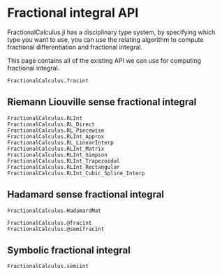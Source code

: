 # Fractional integral API

FractionalCalculus.jl has a disciplinary type system, by specifying which type you want to use, you can use the relating algorithm to compute fractional differentiation and fractional integral. 

This page contains all of the existing API we can use for computing fractional integral.

```@docs
FractionalCalculus.fracint
```

## Riemann Liouville sense fractional integral

```@docs
FractionalCalculus.RLInt
FractionalCalculus.RL_Direct
FractionalCalculus.RL_Piecewise
FractionalCalculus.RLInt_Approx
FractionalCalculus.RL_LinearInterp
FractionalCalculus.RLInt_Matrix
FractionalCalculus.RLInt_Simpson
FractionalCalculus.RLInt_Trapezoidal
FractionalCalculus.RLInt_Rectangular
FractionalCalculus.RLInt_Cubic_Spline_Interp
```

## Hadamard sense fractional integral

```@dcos
FractionalCalculus.HadamardMat
```

```@docs
FractionalCalculus.@fracint
FractionalCalculus.@semifracint
```

## Symbolic fractional integral

```@docs
FractionalCalculus.semiint
```